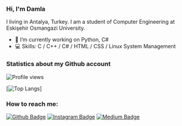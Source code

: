 ### Hi, I'm Damla

I living in Antalya, Turkey. I am a student of Computer Engineering at Eskişehir Osmangazi University.
 
- 🌱 I’m currently working on Python, C#
- 💻 Skills: C / C++ / C# / HTML / CSS / Linux System Management

### Statistics about my Github account

![Profile views](https://gpvc.arturio.dev/damladlg)

[![Top Langs](https://github-readme-stats.vercel.app/api/top-langs/?username=damladlg&layout=compact)]

### How to reach me:

[![Github Badge](https://img.shields.io/badge/-Github-000?style=quare&labelColor=000&logo=Github&logoColor=white&link=link)](https://github.com/damladlg) 
[![Instagram Badge](https://img.shields.io/badge/-Instagram-C13584?style=flat-quare&labelColor=000&logo=instagram&logoColor=white&link=link)](https://www.instagram.com/damladlg/) 
[![Medium Badge](https://img.shields.io/badge/-Medium-757575?style=flat-quare&labelColor=000&logo=Medium&logoColor=white&link=link)](https://medium.com/@damladlg)
